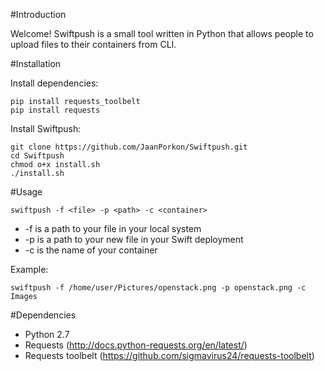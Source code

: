 #Introduction

Welcome! Swiftpush is a small tool written in Python that allows people to upload
files to their containers from CLI.

#Installation

Install dependencies:
```
pip install requests_toolbelt
pip install requests
```

Install Swiftpush:
```
git clone https://github.com/JaanPorkon/Swiftpush.git
cd Swiftpush
chmod o+x install.sh
./install.sh
```

#Usage

```
swiftpush -f <file> -p <path> -c <container>
```
* -f is a path to your file in your local system
* -p is a path to your new file in your Swift deployment
* -c is the name of your container

Example:
```
swiftpush -f /home/user/Pictures/openstack.png -p openstack.png -c Images
```

#Dependencies

* Python 2.7
* Requests (http://docs.python-requests.org/en/latest/)
* Requests toolbelt (https://github.com/sigmavirus24/requests-toolbelt)
